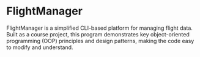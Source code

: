 # FlightManager

FlightManager is a simplified CLI-based platform for managing flight data. Built as a course project, this program demonstrates key object-oriented programming (OOP) principles and design patterns, making the code easy to modify and understand. 
